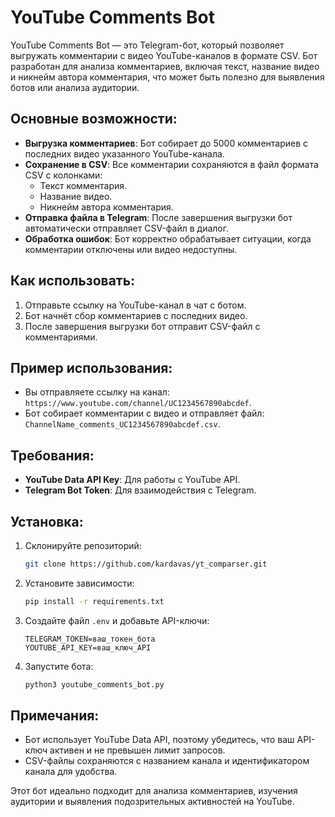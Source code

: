 # YouTube Comments Bot

YouTube Comments Bot — это Telegram-бот, который позволяет выгружать комментарии с видео YouTube-каналов в формате CSV. Бот разработан для анализа комментариев, включая текст, название видео и никнейм автора комментария, что может быть полезно для выявления ботов или анализа аудитории.

## Основные возможности:
- **Выгрузка комментариев**: Бот собирает до 5000 комментариев с последних видео указанного YouTube-канала.
- **Сохранение в CSV**: Все комментарии сохраняются в файл формата CSV с колонками:
  - Текст комментария.
  - Название видео.
  - Никнейм автора комментария.
- **Отправка файла в Telegram**: После завершения выгрузки бот автоматически отправляет CSV-файл в диалог.
- **Обработка ошибок**: Бот корректно обрабатывает ситуации, когда комментарии отключены или видео недоступны.

## Как использовать:
1. Отправьте ссылку на YouTube-канал в чат с ботом.
2. Бот начнёт сбор комментариев с последних видео.
3. После завершения выгрузки бот отправит CSV-файл с комментариями.

## Пример использования:
- Вы отправляете ссылку на канал: `https://www.youtube.com/channel/UC1234567890abcdef`.
- Бот собирает комментарии с видео и отправляет файл: `ChannelName_comments_UC1234567890abcdef.csv`.

## Требования:
- **YouTube Data API Key**: Для работы с YouTube API.
- **Telegram Bot Token**: Для взаимодействия с Telegram.

## Установка:
1. Склонируйте репозиторий:
   ```bash
   git clone https://github.com/kardavas/yt_comparser.git
   ```
2. Установите зависимости:
   ```bash
   pip install -r requirements.txt
   ```
3. Создайте файл `.env` и добавьте API-ключи:
   ```
   TELEGRAM_TOKEN=ваш_токен_бота
   YOUTUBE_API_KEY=ваш_ключ_API
   ```
4. Запустите бота:
   ```bash
   python3 youtube_comments_bot.py
   ```

## Примечания:
- Бот использует YouTube Data API, поэтому убедитесь, что ваш API-ключ активен и не превышен лимит запросов.
- CSV-файлы сохраняются с названием канала и идентификатором канала для удобства.

Этот бот идеально подходит для анализа комментариев, изучения аудитории и выявления подозрительных активностей на YouTube.